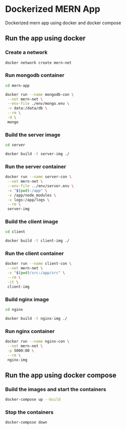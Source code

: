 # Dockerized MERN App

Dockerized mern app using docker and docker compose

## Run the app using docker

### Create a network

```bash
docker network create mern-net
```

### Run mongodb container

```bash
cd mern-app

docker run --name mongodb-con \
 --net mern-net \
 --env-file ./env/mongo.env \
 -v data:/data/db \
 --rm \
 -d \
 mongo
```

### Build the server image

```bash
cd server

docker build -t server-img ./
```

### Run the server container

```bash
docker run --name server-con \
 --net mern-net \
 --env-file ../env/server.env \
 -v "$(pwd):/app" \
 -v /app/node_modules \
 -v logs:/app/logs \
 --rm \
 server-img
```

### Build the client image

```bash
cd client

docker build -t client-img ./
```

### Run the client container

```bash
docker run --name client-con \
 --net mern-net \
 -v "$(pwd)/src:/app/src" \
 --rm \
 -it \
 client-img
```

### Build nginx image

```bash
cd nginx

docker build -t nginx-img ./
```

### Run nginx container

```bash
docker run --name nginx-con \
 --net mern-net \
 -p 5000:80 \
 --rm \
 nginx-img
```

## Run the app using docker compose

### Build the images and start the containers

```bash
docker-compose up --build
```

### Stop the containers

```bash
docker-compose down
```
